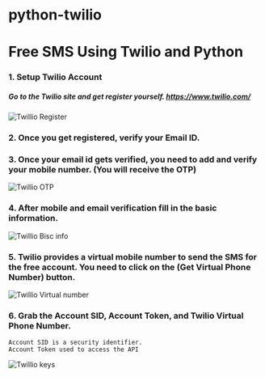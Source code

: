 # python-twilio
# Free SMS Using Twilio and Python

### 1. Setup Twilio Account
#####  Go to the Twilio site and get register yourself. https://www.twilio.com/
![Twillio Register](https://i.ibb.co/hF7JvBX/screenshot-www-twilio-com-2023-01-19-10-28-02.png)

### 2. Once you get registered, verify your Email ID.
### 3. Once your email id gets verified, you need to add and verify your mobile number. (You will receive the OTP)
![Twillio OTP](https://i.ibb.co/wg1rmL5/twill-otp.png)

### 4. After mobile and email verification fill in the basic information.
![Twillio Bisc info](https://i.ibb.co/YQ61MVJ/1-te-XA-g-C1-VF7-ZUF-a-B1h5lg.png)

### 5. Twilio provides a virtual mobile number to send the SMS for the free account. You need to click on the (Get Virtual Phone Number) button.
![Twillio Virtual number](https://i.ibb.co/Jqgs2QH/1-a-Jm7agvyi-V0-Aor-INOq3-Eu-A.png)

### 6. Grab the Account SID, Account Token, and Twilio Virtual Phone Number.
```
Account SID is a security identifier.
Account Token used to access the API
```
![Twillio keys](https://i.ibb.co/W66bfZ8/1-L7-Vw-PSOxkb-Eshz-Tg4-A5nb-Q.png)
